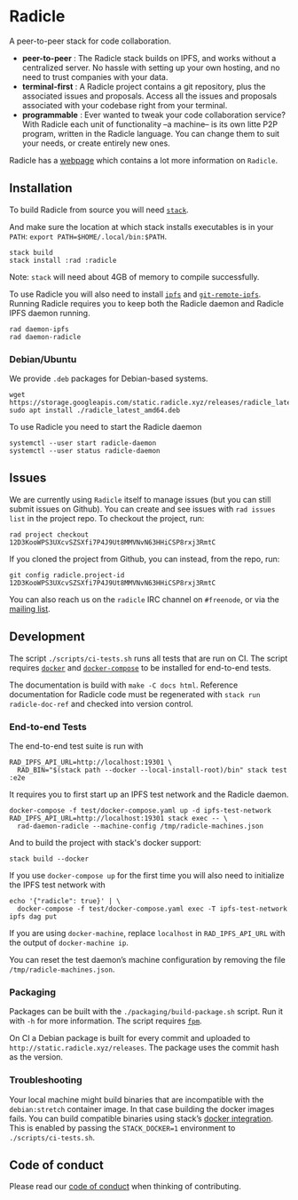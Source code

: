 # Radicle

A peer-to-peer stack for code collaboration.

- **peer-to-peer** : The Radicle stack builds on IPFS, and works without a centralized server. No hassle with setting up your own hosting, and no need to trust companies with your data.
- **terminal-first** : A Radicle project contains a git repository, plus the associated issues and proposals. Access all the issues and proposals associated with your codebase right from your terminal.
- **programmable** : Ever wanted to tweak your code collaboration service? With Radicle each unit of functionality –a machine– is its own litte P2P program, written in the Radicle language. You can change them to suit your needs, or create entirely new ones.


Radicle has a [webpage](http://www.radicle.xyz/) which contains a lot more information on `Radicle`.

## Installation

To build Radicle from source you will need [`stack`][stack].

And make sure the location at which stack installs executables is in your
`PATH`: `export PATH=$HOME/.local/bin:$PATH`.

```
stack build
stack install :rad :radicle
```

Note: `stack` will need about 4GB of memory to compile successfully.

To use Radicle you will also need to install [`ipfs`][ipfs] and
[`git-remote-ipfs`][git-remote-ipfs]. Running Radicle requires you to keep both the
Radicle daemon and Radicle IPFS daemon running.

```
rad daemon-ipfs
rad daemon-radicle
```

[stack]: https://docs.haskellstack.org/en/stable/install_and_upgrade/
[ipfs]: https://docs.ipfs.io/introduction/install/
[git-remote-ipfs]: https://github.com/oscoin/ipfs/tree/master/git-remote-ipfs#install

### Debian/Ubuntu

We provide `.deb` packages for Debian-based systems.

    wget https://storage.googleapis.com/static.radicle.xyz/releases/radicle_latest_amd64.deb
    sudo apt install ./radicle_latest_amd64.deb

To use Radicle you need to start the Radicle daemon

    systemctl --user start radicle-daemon
    systemctl --user status radicle-daemon

## Issues

We are currently using `Radicle` itself to manage issues (but you
can still submit issues on Github). You can create and see issues with `rad issues list`
in the project repo. To checkout the project, run:

```
rad project checkout 12D3KooWPS3UXcvSZSXfi7P4J9Ut8MMVNvN63HHiCSP8rxj3RmtC
```

If you cloned the project from Github, you can instead, from the repo, run:

```
git config radicle.project-id 12D3KooWPS3UXcvSZSXfi7P4J9Ut8MMVNvN63HHiCSP8rxj3RmtC
```

You can also reach us on the `radicle` IRC channel on `#freenode`, or via the
[mailing list](https://groups.google.com/a/monadic.xyz/forum/#!forum/radicle).


## Development

The script `./scripts/ci-tests.sh` runs all tests that are run on CI. The script
requires [`docker`][docker] and [`docker-compose`][docker-compose] to be
installed for end-to-end tests.

The documentation is build with `make -C docs html`. Reference documentation for
Radicle code must be regenerated with `stack run radicle-doc-ref` and checked
into version control.

### End-to-end Tests

The end-to-end test suite is run with

    RAD_IPFS_API_URL=http://localhost:19301 \
      RAD_BIN="$(stack path --docker --local-install-root)/bin" stack test :e2e

It requires you to first start up an IPFS test network and the Radicle daemon.

    docker-compose -f test/docker-compose.yaml up -d ipfs-test-network
    RAD_IPFS_API_URL=http://localhost:19301 stack exec -- \
      rad-daemon-radicle --machine-config /tmp/radicle-machines.json

And to build the project with stack's docker support:

    stack build --docker

If you use `docker-compose up` for the first time you will also need to
initialize the IPFS test network with

    echo '{"radicle": true}' | \
      docker-compose -f test/docker-compose.yaml exec -T ipfs-test-network ipfs dag put

If you are using `docker-machine`, replace `localhost` in `RAD_IPFS_API_URL`
with the output of `docker-machine ip`.

You can reset the test daemon’s machine configuration by removing the file
`/tmp/radicle-machines.json`.

### Packaging

Packages can be built with the `./packaging/build-package.sh` script. Run it
with `-h` for more information. The script requires [`fpm`][fpm].

On CI a Debian package is built for every commit and uploaded to
`http://static.radicle.xyz/releases`. The package uses the commit hash as the
version.

[fpm]: https://github.com/jordansissel/fpm

### Troubleshooting

Your local machine might build binaries that are incompatible with the
`debian:stretch` container image. In that case building the docker images fails.
You can build compatible binaries using stack’s [docker
integration][stack-docker-integration]. This is enabled by passing the
`STACK_DOCKER=1` environment to `./scripts/ci-tests.sh`.


[stack-docker-integration]: https://docs.haskellstack.org/en/stable/docker_integration/
[docker]: https://www.docker.com/get-started
[docker-compose]: https://docs.docker.com/compose/install


## Code of conduct

Please read our [code of conduct](code-of-conduct.md) when thinking of contributing.
